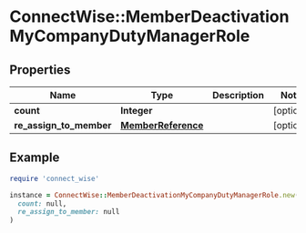 # ConnectWise::MemberDeactivationMyCompanyDutyManagerRole

## Properties

| Name | Type | Description | Notes |
| ---- | ---- | ----------- | ----- |
| **count** | **Integer** |  | [optional] |
| **re_assign_to_member** | [**MemberReference**](MemberReference.md) |  | [optional] |

## Example

```ruby
require 'connect_wise'

instance = ConnectWise::MemberDeactivationMyCompanyDutyManagerRole.new(
  count: null,
  re_assign_to_member: null
)
```

